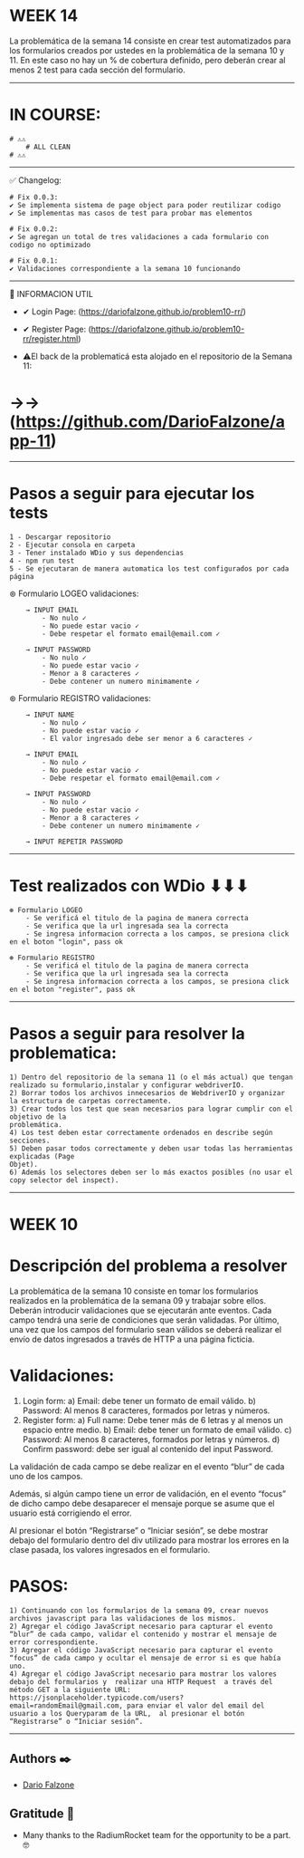 # WEEK 14
La problemática de la semana 14 consiste en crear test automatizados para los formularios creados por ustedes en la problemática de la semana 10 y 11. En este caso no hay un % de cobertura definido, pero deberán crear al menos 2 test para cada sección del formulario.

----------------------------------------------------------

# IN COURSE:
	# ⚠️⚠️
		# ALL CLEAN
	# ⚠️⚠️

----------------------------------------------------------

✅ Changelog:

	# Fix 0.0.3:
	✔ Se implementa sistema de page object para poder reutilizar codigo
	✔ Se implementas mas casos de test para probar mas elementos

	# Fix 0.0.2:
	✔ Se agregan un total de tres validaciones a cada formulario con codigo no optimizado

	# Fix 0.0.1:
	✔ Validaciones correspondiente a la semana 10 funcionando

----------------------------------------------------------

📄 INFORMACION UTIL

- ✔ Login Page: (https://dariofalzone.github.io/problem10-rr/)
- ✔ Register Page: (https://dariofalzone.github.io/problem10-rr/register.html)

- ⚠️El back de la problematicá esta alojado en el repositorio de la Semana 11:
#	→→ (https://github.com/DarioFalzone/app-11)

----------------------------------------------------------

# Pasos a seguir para ejecutar los tests
	1 - Descargar repositorio
	2 - Ejecutar consola en carpeta
	3 - Tener instalado WDio y sus dependencias
	4 - npm run test
	5 - Se ejecutaran de manera automatica los test configurados por cada página

⊛ Formulario LOGEO validaciones:

		→ INPUT EMAIL
			- No nulo ✓
			- No puede estar vacio ✓
			- Debe respetar el formato email@email.com ✓

		→ INPUT PASSWORD
			- No nulo ✓
			- No puede estar vacio ✓
			- Menor a 8 caracteres ✓
			- Debe contener un numero minimamente ✓

⊛ Formulario REGISTRO validaciones:

		→ INPUT NAME
			- No nulo ✓
			- No puede estar vacio ✓
			- El valor ingresado debe ser menor a 6 caracteres ✓

		→ INPUT EMAIL
			- No nulo ✓
			- No puede estar vacio ✓
			- Debe respetar el formato email@email.com ✓

		→ INPUT PASSWORD
			- No nulo ✓
			- No puede estar vacio ✓
			- Menor a 8 caracteres ✓
			- Debe contener un numero minimamente ✓

		→ INPUT REPETIR PASSWORD

----------------------------------------------------------

# Test realizados con WDio ⬇⬇⬇
	⊛ Formulario LOGEO
		- Se verificá el titulo de la pagina de manera correcta
		- Se verifica que la url ingresada sea la correcta
		- Se ingresa informacion correcta a los campos, se presiona click en el boton "login", pass ok

	⊛ Formulario REGISTRO
		- Se verificá el titulo de la pagina de manera correcta
		- Se verifica que la url ingresada sea la correcta
		- Se ingresa informacion correcta a los campos, se presiona click en el boton "register", pass ok

----------------------------------------------------------

# Pasos a seguir para resolver la problematica:
	1) Dentro del repositorio de la semana 11 (o el más actual) que tengan realizado su formulario,instalar y configurar webdriverIO.
	2) Borrar todos los archivos innecesarios de WebdriverIO y organizar la estructura de carpetas correctamente.
	3) Crear todos los test que sean necesarios para lograr cumplir con el objetivo de la
	problemática.
	4) Los test deben estar correctamente ordenados en describe según secciones.
	5) Deben pasar todos correctamente y deben usar todas las herramientas explicadas (Page
	Objet).
	6) Además los selectores deben ser lo más exactos posibles (no usar el copy selector del inspect).

----------------------------------------------------------

# WEEK 10
# Descripción del problema a resolver
La problemática de la semana 10 consiste en tomar los formularios realizados en la problemática de la semana 09 y trabajar sobre ellos. Deberán introducir validaciones que se ejecutarán ante eventos. Cada campo tendrá una serie de condiciones que serán validadas. Por último, una vez que los campos del formulario sean válidos se deberá realizar el envío de datos ingresados a través de HTTP a una página ficticia.

# Validaciones:
1) Login form:
	a) Email: debe tener un formato de email válido.
	b) Password: Al menos 8 caracteres, formados por letras y números.
2) Register form:
	a) Full name: Debe tener más de 6 letras y al menos un espacio entre medio.
	b) Email: debe tener un formato de email válido.
	c) Password: Al menos 8 caracteres, formados por letras y números.
	d) Confirm password: debe ser igual al contenido del input Password.

La validación de cada campo se debe realizar en el evento “blur” de cada uno de los campos.

Además, si algún campo tiene un error de validación, en el evento “focus” de dicho campo debe desaparecer el mensaje porque se asume que el usuario está corrigiendo el error.

Al presionar el botón “Registrarse” o “Iniciar sesión”, se debe mostrar debajo del formulario dentro del div utilizado para mostrar los errores en la clase pasada, los valores ingresados en el formulario.

# PASOS:
	1) Continuando con los formularios de la semana 09, crear nuevos archivos javascript para las validaciones de los mismos.
	2) Agregar el código JavaScript necesario para capturar el evento “blur” de cada campo, validar el contenido y mostrar el mensaje de error correspondiente.
	3) Agregar el código JavaScript necesario para capturar el evento “focus” de cada campo y ocultar el mensaje de error si es que había uno.
	4) Agregar el código JavaScript necesario para mostrar los valores debajo del formularios y  realizar una HTTP Request  a través del método GET a la siguiente URL: https://jsonplaceholder.typicode.com/users?email=randomEmail@gmail.com, para enviar el valor del email del usuario a los Queryparam de la URL,  al presionar el botón “Registrarse” o “Iniciar sesión”.

----------------------------------------------------------

## Authors ✒️

* [Dario Falzone](https://www.linkedin.com/in/darioflz/)

## Gratitude 🎁

* Many thanks to the RadiumRocket team for the opportunity to be a part. 🤓
